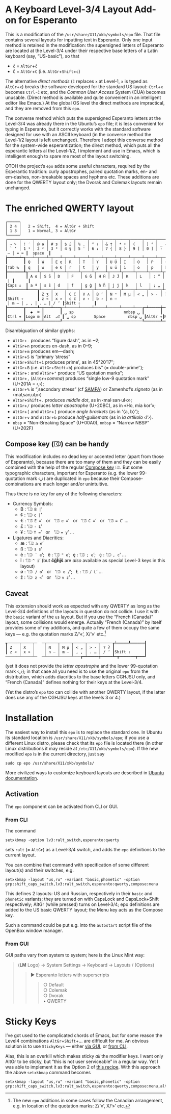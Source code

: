 # A Keyboard Level-3/4 Layout Add-on for Esperanto #

This is a modification of the `/usr/share/X11/xkb/symbols/epo` file.
That file contains several layouts for inputting text in Esperanto.
Only one input method is retained in the modification: the supersigned
letters of Esperanto are located at the Level-3/4 under their respective
base letters of a Latin keyboard (say, “US-basic”), so that

 * `ĉ` = `AltGr`+`ĉ`
 * `Ĉ` = `AltGr`+`C` (i.e. `AltGr`+`Shift`+`c`)

The alternative *direct methods* (`ĉ` replaces `x` at Level‑1, `x` is
typed as `AltGr`+`x`) breaks the software developed for the standard
US layout: `Ctrl`+`x` becomes `Ctrl-ĉ` etc, and the *Common User Access*
System (CUA) becomes unusable. (Direct method is available and quite
convenient in an intelligent editor like Emacs.) At the global OS level
the direct methods are impractical, and they are removed from this `epo`.

The converse method which puts the supersigned Esperanto letters at
the Level‑3/4 was already there in the Ubuntu’s `epo` file; it is less
convenient for typing in Esperanto, but it correctly works with the
standard software designed for use with an ASCII keyboard (in the
converse method the Level‑1/2 layout is left unchanged). Therefore I 
adopt this converse method for the system-wide esperantization; the
direct method, which puts all the esperantic letters al the Level-1/2, I
implement and use in Emacs, which is intelligent enough to spare me
most of the layout switching.

OTOH the project’s `epo` adds some useful characters, required by the
Esperantic tradition: curly apostrophes, paired quotation marks, en-
and em-dashes, non-breakable spaces and hyphens etc. These additions
are done for the QWERTY layout only; the Dvorak and Colemak layouts
remain unchanged.

# The enriched QWERTY layout #

~~~
┌─────┐
│ 2 4 │   2 = Shift,  4 = AltGr + Shift
│ 1 3 │   1 = Normal, 3 = AltGr
└─────┘
┌─────┬─────┬─────┬─────┬─────┬─────┬─────┬─────┬─────┬─────┬─────┬─────┬─────┲━━━━━━━━━┓
│ ~ ˞ │ ! ′ │ @ ə │ # ɜ │ $ £ │ % ˌ │ ^ ↑ │ & † │ * • │ (   │ ) ° │ _ ‑ │ + ~ ┃ ⌫ Back  ┃
│ ` ‘ │ 1 ¹ │ 2 ² │ 3 ³ │ 4 § │ 5 ˈ │ 6 ↓ │ 7 { │ 8 } │ 9 [ │ 0 ] │ - ‒ │ = ≈ ┃  space  ┃
┢━━━━━┷━┱───┴─┬───┴─┬───┴─┬───┴─┬───┴─┬───┴─┬───┴─┬───┴─┬───┴─┬───┴─┬───┴─┬───┺━┳━━━━━━━┫
┃       ┃ Q   │ W   │ E ɛ │ R   │ T   │ Y   │ U Ŭ │ I   │ O   │ P   │ {   │ }   ┃ Enter ┃
┃Tab ↹  ┃ q   │ w   │ e € │ r   │ t   │ y   │ u ŭ │ i   │ o   │ p   │ [ 〈 │ ] 〉 ┃   ⏎   ┃
┣━━━━━━━┻┱────┴┬────┴┬────┴┬────┴┬────┴┬────┴┬────┴┬────┴┬────┴┬────┴┬────┴┬────┺┓      ┃
┃        ┃ A ɑ │ S Ŝ │ D   │ F   │ G Ĝ │ H Ĥ │ J Ĵ │ K   │ L   │ : “ │ " ” │ | | ┃      ┃
┃Caps ⇬  ┃ a ª │ s ŝ │ d   │ f   │ g ĝ │ h ĥ │ j ĵ │ k   │ l   │ ; „ │ ' ’ │ \ ¦ ┃      ┃
┣━━━━━━━━┻━━━━┱┴────┬┴────┬┴────┬┴────┬┴────┬┴────┬┴────┬┴────┬┴────┬┴────┲┷━━━━━┻━━━━━━┫
┃             ┃ Z ʒ │ X   │ C Ĉ │ V ʌ │ B ″ │ N ⁿ │ M μ │ < „ │ > · │ ? ʔ ┃             ┃
┃Shift ⇧      ┃ z « │ x » │ c ĉ │ v ‹ │ b › │ n – │ m — │ , ‚ │ . … │ / ʼ ┃Shift ⇧      ┃
┣━━━━━━━┳━━━━━┻━┳━━━┷━━━┱─┴─────┴─────┴─────┴─────┴─────┴───┲━┷━━━━━╈━━━━━┻━┳━━━━━━━┳━━━┛
┃       ┃  ◆  ⌘ ┃       ┃ ␣ sp                      nnbsp ⍽ ┃       ┃       ┃       ┃
┃Ctrl ⎈ ┃Logo ⊞ ┃Alt  ⎇ ┃ ␣ sp        Space          nbsp ⍽ ┃AltGr ⇮┃Menu   ┃Ctrl ⎈ ┃
┗━━━━━━━┻━━━━━━━┻━━━━━━━┹───────────────────────────────────┺━━━━━━━┻━━━━━━━┻━━━━━━━┛
~~~

Disambiguation of similar glyphs:
* `AltGr`+`-` produces “figure dash”, as in ‒2;
* `AltGr`+`n` produces en-dash, as in 0–9;
* `AltGr`+`m` produces em—dash;
* `AltGr`+`5` is “primary ˈstress”
* `AltGr`+`Shift`+`1` produces prime′, as in 45°20′17″;
* `AltGr`+`B` (i.e. `AltGr`+`Shift`+`b`) produces bis″ (= double-prime″);
* `AltGr`+`:` and `AltGr`+`"` produce “US quotation marks”;
* `AltGr`+`,` (`AltGr`+*comma*) produces “single low-9 quotation mark” (U+201A = ‹‚›);
* `AltGr`+`%` is “ˌsecondary stress” (cf [SAMPA](https://en.wikipedia.org/wiki/SAMPA_chart)) or Zamenhof’s *signeto* (as in ‹malˌsanˌulˌo›) 
* `AltGr`+`Shift`+`.` produces *middle dot*, as in ‹mal·san·ul·o›;
* `AltGr`+`/` produces *letter apostrophe* (U+20BC), as in «Ho, mia korʼ»;
* `AltGr`+`[` and `AltGr`+`]` produce *angle brackets* (as in ‘〈a, b〉’);
* `AltGr`+`v` and `AltGr`+`b` produce *half-guillemots* (as in *la artikolo ‹lʼ›*).
* `nbsp` = “Non-Breaking Space” (U+00A0), `nnbsp` = “Narrow NBSP” (U+202F)

## Compose key (⎄) can be handy ##

This modification includes no dead key or accented letter (apart from
those of Esperanto), because there are too many of them and they can
be easily combined with the help of the regular
[Compose key](https://en.wikipedia.org/wiki/Compose_key) ⎄. But some
typographic characters, important for Esperanto (e.g. the lower
99-quotation mark ‹„›) are duplicated in `epo` because their
Compose-combinations are much longer and/or unintuitive.

Thus there is no key for any of the following characters:

* Currency Symbols:
  + ₿ : ‘⎄ `B |`’
  + ¢ : ‘⎄ `c |`’
  + € : ‘⎄ `E =`’   or   ‘⎄ `e =`’   or   ‘⎄ `C =`’   or   ‘⎄ `= C`’ …
  + £ : ‘⎄ `- L`’ 
  + ¥ : ‘⎄ `Y =`’   or   ‘⎄ `= y`’ …
* Ligatures and Diacritics:
  + æ : ‘⎄ `a e`’
  + ß : ‘⎄ `s s`’
  + è : ‘⎄`` ` e``’;   ë : ‘⎄ `" e`’;  ę : ‘⎄ `; e`’;   ç : ‘⎄ `, c`’ …
  + î : ‘⎄ `^ i`’ (but **ĉĝĥĵŝ** are *also* available as special Level-3 keys in this layout)
  * ø : ‘⎄`` / o``’   or   ‘⎄`` o /``’;   Ł : ‘⎄ `/ L`’ …
  * ž : ‘⎄`` z <``’   or   ‘⎄ `v z`’ …
  
## Caveat ##

This extension should work as expected with any QWERTY as long as the
Level‑3/4 definitions of the layouts in question do not collide. I use it
with the `basic` variant of the `us` layout. But if you use the
“French (Canada)” layout, some collisions would emerge. Actually
“French (Canada)” by itself provides some of my additions, and quite a
few of them occupy the same keys — e.g. the quotation marks
Z/‘«’, X/‘»’ etc.[^1]

~~~
┱─────┬─────┬─  ─┬─────┬─────┬─────┬─────┬─────┲┷━━━━━┻━━━━━━┫
┃ Z   │ X   │    │ N   │ M μ │ < „ │ > · │ ? ʔ ┃             ┃
┃ z « │ x » │    │ n – │ m — │ , ‚ │ . … │ / ʼ ┃Shift ⇧      ┃
──────┴─────┴─  ─┴─────┴─────┴───┲━┷━━━━━╈━━━━━┻━┳━━━━━━━┳━━━┛
~~~

(yet  it  does not  provide  the  *letter  apostrophe* and  the  lower
99-quotation  mark ‹„›);  in that  case  all you  need is  to use  the
original `epo`  from the  distribution, which  adds diacritics  to the
base letters  CGHJSU only, and  “French (Canada)” defines  nothing for
their keys at the Level‑3/4.

(Yet the distro’s `epo` too can collide with another QWERTY layout, if
the latter does use any of the CGHJSU keys at the levels 3 or 4.)

[^1]: The new `epo` additions in some cases follow the Canadian
arrangement, e.g. in location of the quotation marks: Z/‘«’, X/‘»’ etc.

# Installation #

The easiest way to install this `epo` is to replace the standard one.
In Ubuntu its standard location is `/usr/share/X11/xkb/symbols/epo`;
if you use a different Linux distro, please check that its `epo`
file is located there (in other Linux distributions it may reside at
`/etc/X11/xkb/symbols/epo`).
If the new modified `epo` is in the current directory, just say
~~~
sudo cp epo /usr/share/X11/xkb/symbols/
~~~
More civilized ways to customize keyboard layouts are described in
[Ubuntu documentation](https://help.ubuntu.com/community/Custom%20keyboard%20layout%20definitions).

## Activation ##

The `epo` component can be activated from CLI or GUI.

### From CLI ###
The command

~~~
setxkbmap -option lv3:ralt_switch,esperanto:qwerty
~~~

sets `ralt` (= `AltGr`) as a Level‑3/4 switch, and adds the `epo`
definitions to the current layout.

You can combine that command with specification of some different
layout(s) and their switches, e.g.

~~~
setxkbmap -layout "us,ru" -variant "basic,phonetic" -option grp:shift_caps_switch,lv3:ralt_switch,esperanto:qwerty,compose:menu
~~~

This defines 2 layouts: US and Russian, respectively in their `basic`
and `phonetic` variants; they are turned on with CapsLock and
CapsLock+Shift respectively; AltGr (while pressed) turns on Level‑3/4;
epo definitions are added to the US basic QWERTY layout; the Menu key
acts as the Compose key.

Such a command could be put e.g. into the `autostart` script file of the OpenBox window manager.

### From GUI ###
GUI paths vary from system to system; here is the Linux Mint way:

> (**LM** Logo) → System Settings → Keyboard → Layouts / (Options)
>> ► Esperanto letters with superscripts
>>> ○ Default\
>>> ○ Colemak\
>>> ○ Dvorak\
>>> • QWERTY

# Sticky Keys #

I’ve got used to the complicated chords of Emacs, but for some reason
the Level4 combinations `AltGr`+`Shift`+… are difficult for me. An
obvious solution is to use `StickyKeys` — either
[via GUI](https://help.ubuntu.com/stable/ubuntu-help/a11y-stickykeys.html.en),
or [from CLI](https://superuser.com/questions/410657/enabling-sticky-keys-under-xorg-awesome-desktop-manager).

Alas, this is an overkill which makes sticky *all* the modifier keys. I
want only AltGr to be sticky, but “this is not user serviceable” in a
regular way. Yet I was able to implement it as the Option 2 of
[this recipe](https://unix.stackexchange.com/questions/591754/make-specific-key-sticky). 
With this approach the above `setxkbmap` command becomes
~~~
setxkbmap -layout "us,ru" -variant "basic,phonetic" -option grp:shift_caps_switch,lv3:ralt_switch,esperanto:qwerty,compose:menu,altgr:latch
~~~
